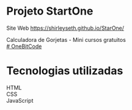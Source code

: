 # Projeto StartOne
Site Web https://shirleyseth.github.io/StarOne/

Calculadora de Gorjetas - Mini cursos gratuitos
<br>
<a href="https://start.onebitcode.com/"># OneBitCode</a>

# Tecnologias utilizadas
HTML <br>
CSS <br>
JavaScript
